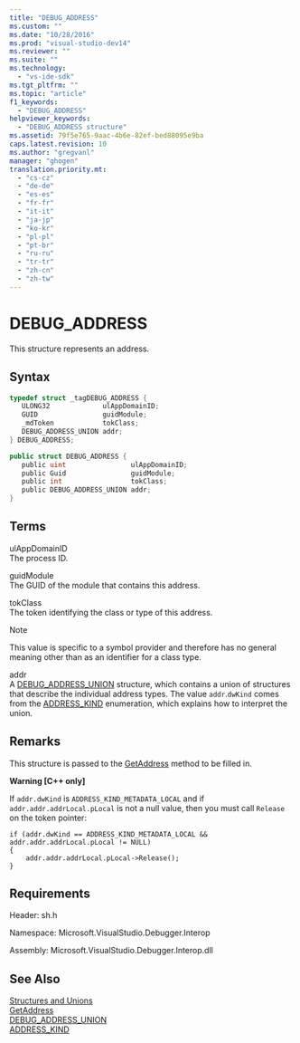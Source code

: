 ```yaml
---
title: "DEBUG_ADDRESS"
ms.custom: ""
ms.date: "10/28/2016"
ms.prod: "visual-studio-dev14"
ms.reviewer: ""
ms.suite: ""
ms.technology: 
  - "vs-ide-sdk"
ms.tgt_pltfrm: ""
ms.topic: "article"
f1_keywords: 
  - "DEBUG_ADDRESS"
helpviewer_keywords: 
  - "DEBUG_ADDRESS structure"
ms.assetid: 79f5e765-9aac-4b6e-82ef-bed88095e9ba
caps.latest.revision: 10
ms.author: "gregvanl"
manager: "ghogen"
translation.priority.mt: 
  - "cs-cz"
  - "de-de"
  - "es-es"
  - "fr-fr"
  - "it-it"
  - "ja-jp"
  - "ko-kr"
  - "pl-pl"
  - "pt-br"
  - "ru-ru"
  - "tr-tr"
  - "zh-cn"
  - "zh-tw"
---
```

# DEBUG_ADDRESS
This structure represents an address.  
  
## Syntax  
  
```cpp  
typedef struct _tagDEBUG_ADDRESS {  
   ULONG32             ulAppDomainID;  
   GUID                guidModule;  
   _mdToken            tokClass;  
   DEBUG_ADDRESS_UNION addr;  
} DEBUG_ADDRESS;  
```  
  
```c#  
public struct DEBUG_ADDRESS {  
   public uint                ulAppDomainID;  
   public Guid                guidModule;  
   public int                 tokClass;  
   public DEBUG_ADDRESS_UNION addr;  
}  
```  
  
## Terms  
 ulAppDomainID  
 The process ID.  
  
 guidModule  
 The GUID of the module that contains this address.  
  
 tokClass  
 The token identifying the class or type of this address.  
  
> [!NOTE]
>  This value is specific to a symbol provider and therefore has no general meaning other than as an identifier for a class type.  
  
 addr  
 A [DEBUG_ADDRESS_UNION](../../../extensibility/debugger/reference/debug-address-union.md) structure, which contains a union of structures that describe the individual address types. The value `addr`.`dwKind` comes from the [ADDRESS_KIND](../../../extensibility/debugger/reference/address-kind.md) enumeration, which explains how to interpret the union.  
  
## Remarks  
 This structure is passed to the [GetAddress](../../../extensibility/debugger/reference/idebugaddress-getaddress.md) method to be filled in.  
  
 **Warning [C++ only]**  
  
 If `addr.dwKind` is `ADDRESS_KIND_METADATA_LOCAL` and if `addr.addr.addrLocal.pLocal` is not a null value, then you must call `Release` on the token pointer:  
  
```  
if (addr.dwKind == ADDRESS_KIND_METADATA_LOCAL &&  addr.addr.addrLocal.pLocal != NULL)  
{  
    addr.addr.addrLocal.pLocal->Release();  
}  
```  
  
## Requirements  
 Header: sh.h  
  
 Namespace: Microsoft.VisualStudio.Debugger.Interop  
  
 Assembly: Microsoft.VisualStudio.Debugger.Interop.dll  
  
## See Also  
 [Structures and Unions](../../../extensibility/debugger/reference/structures-and-unions.md)   
 [GetAddress](../../../extensibility/debugger/reference/idebugaddress-getaddress.md)   
 [DEBUG_ADDRESS_UNION](../../../extensibility/debugger/reference/debug-address-union.md)   
 [ADDRESS_KIND](../../../extensibility/debugger/reference/address-kind.md)